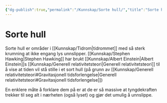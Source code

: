 ```yaml
---
{"dg-publish":true,"permalink":"/Kunnskap/Sorte hull/","title":"Sorte hull","tags":["fysikk"]}
---
```



# Sorte hull
Sorte hull er områder i [[Kunnskap/Tidrom\|tidrommet]] med så sterk krumning at ikke engang lys unnslipper. [[Kunnskap/Stephen Hawking\|Stephen Hawking]] har brukt [[Kunnskap/Albert Einstein\|Albert Einstein]]s [[Kunnskap/Generell relativitetsteori\|Generell relativitetsteori]] til å vise at tiden vil stå stille i et sort hull (på grunn av [[Kunnskap/Generell relativitetsteori#Gravitasjonell tidsforlengelse\|Generell relativitetsteori#Gravitasjonell tidsforlengelse]])

En enklere måte å forklare dem på er at de er så massive at tyngdekraften trekker til seg alt i nærheten (også lyset) og gjør det umulig å unnslippe.
